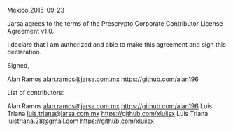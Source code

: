 México,2015-09-23

Jarsa agrees to the terms of the Prescrypto Corporate Contributor License Agreement v1.0.

I declare that I am authorized and able to make this agreement and sign this declaration.

Signed,

Alan Ramos  alan.ramos@jarsa.com.mx https://github.com/alan196

List of contributors:

Alan Ramos alan.ramos@jarsa.com.mx https://github.com/alan196
Luis Triana luis.triana@jarsa.com.mx https://github.com/xluiisx
Luis Triana luistriana.28@gmail.com https://github.com/xluiisx
